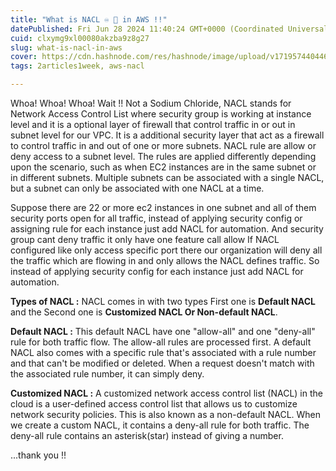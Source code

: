 ```yaml
---
title: "What is NACL ♾️ 🚫 in AWS !!"
datePublished: Fri Jun 28 2024 11:40:24 GMT+0000 (Coordinated Universal Time)
cuid: clxymg9xl00080akzba9z8g27
slug: what-is-nacl-in-aws
cover: https://cdn.hashnode.com/res/hashnode/image/upload/v1719574404464/10360a52-78e6-4366-93d5-9424fa065207.png
tags: 2articles1week, aws-nacl

---
```


Whoa! Whoa! Whoa! Wait !! Not a Sodium Chloride, NACL stands for Network Access Control List where security group is working at instance level and it is a optional layer of firewall that control traffic in or out in subnet level for our VPC. It is a additional security layer that act as a firewall to control traffic in and out of one or more subnets. NACL rule are allow or deny access to a subnet level. The rules are applied differently depending upon the scenario, such as when EC2 instances are in the same subnet or in different subnets. Multiple subnets can be associated with a single NACL, but a subnet can only be associated with one NACL at a time.

Suppose there are 22 or more ec2 instances in one subnet and all of them security ports open for all traffic, instead of applying security config or assigning rule for each instance just add NACL for automation. And security group cant deny traffic it only have one feature call allow If NACL configured like only access specific port there our organization will deny all the traffic which are flowing in and only allows the NACL defines traffic. So instead of applying security config for each instance just add NACL for automation.

**Types of NACL :** NACL comes in with two types First one is **Default NACL** and the Second one is **Customized NACL Or Non-default NACL**.

**Default NACL :** This default NACL have one "allow-all" and one "deny-all" rule for both traffic flow. The allow-all rules are processed first. A default NACL also comes with a specific rule that's associated with a rule number and that can't be modified or deleted. When a request doesn't match with the associated rule number, it can simply deny.

**Customized NACL :** A customized network access control list (NACL) in the cloud is a user-defined access control list that allows us to customize network security policies. This is also known as a non-default NACL. When we create a custom NACL, it contains a deny-all rule for both traffic. The deny-all rule contains an asterisk(star) instead of giving a number.

...thank you !!